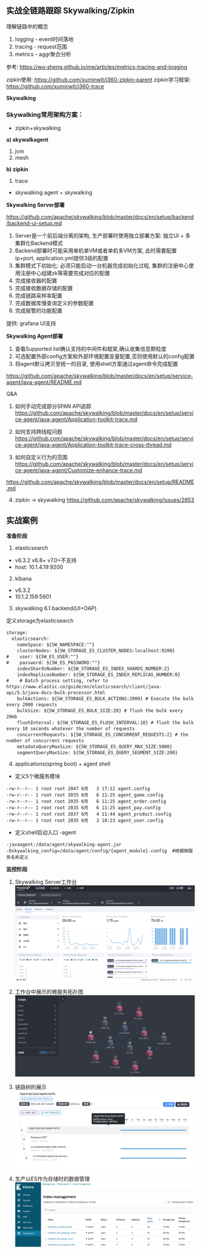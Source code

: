 ## 实战全链路跟踪 Skywalking/Zipkin

理解链路中的概念

1. logging - event时间落地
2. tracing - request范围
3. metrics - aggr聚合分析

参考: https://wu-sheng.github.io/me/articles/metrics-tracing-and-logging

zipkin使用: https://github.com/xuminwlt/j360-zipkin-parent
zipkin学习框架: https://github.com/xuminwlt/j360-trace

**Skywalking**

### Skywalking常用架构方案：

- zipkin+skywalking

**a) skywalkagent**
1. jvm
2. mesh

**b) zipkin**
1. trace

- skywalking agent + skywalking

**Skywalking Server部署**

https://github.com/apache/skywalking/blob/master/docs/en/setup/backend/backend-ui-setup.md

1. Server是一个前后端分离的架构, 生产部署时使用独立部署方案: 独立UI + 多集群化Backend模式
2. Backend部署时可能采用单机单VM或者单机多VM方案, 此时需要配置ip+port, application.yml提供3级的配置
3. 集群模式下初始化: 必须只能启动一台机器完成初始化过程, 集群的注册中心使用注册中心组建zk等需要完成对应的配置
4. 完成接收器的配置
5. 完成接收数据存储的配置
5. 完成链路采样率配置
6. 完成数据库慢查询定义的参数配置
7. 完成报警的功能配置

提供: grafana UI支持

**Skywalking Agent部署**

1. 查看Supported list确认支持的中间件和框架,确认收集信息颗粒度
2. 可选配置外部config方案和外部环境配置变量配置,否则使用默认的config配置
3. 将agent默认拷贝至统一的目录, 使用shell方案通过agent命令完成配置

https://github.com/apache/skywalking/blob/master/docs/en/setup/service-agent/java-agent/README.md



Q&A
1. 如何手动完成部分SPAN API追踪
https://github.com/apache/skywalking/blob/master/docs/en/setup/service-agent/java-agent/Application-toolkit-trace.md

2. 如何支持跨线程问题
https://github.com/apache/skywalking/blob/master/docs/en/setup/service-agent/java-agent/Application-toolkit-trace-cross-thread.md

3. 如何自定义行为的范围
https://github.com/apache/skywalking/blob/master/docs/en/setup/service-agent/java-agent/Customize-enhance-trace.md

https://github.com/apache/skywalking/blob/master/docs/en/setup/README.md

4. zipkin -> skywalking
https://github.com/apache/skywalking/issues/2653

## 实战案例

**准备阶段**

1. elasticsearch 
- v6.3.2   v6.8+ v7.0+不支持
- host: 10.1.4.19:9200

2. kibana 
- v6.3.2
- 10.1.2.159:5601

3. skywalking 6.1 backend(UI+OAP)

定义storage为elasticsearch

```
storage:
  elasticsearch:
    nameSpace: ${SW_NAMESPACE:""}
    clusterNodes: ${SW_STORAGE_ES_CLUSTER_NODES:localhost:9200}
#    user: ${SW_ES_USER:""}
#    password: ${SW_ES_PASSWORD:""}
    indexShardsNumber: ${SW_STORAGE_ES_INDEX_SHARDS_NUMBER:2}
    indexReplicasNumber: ${SW_STORAGE_ES_INDEX_REPLICAS_NUMBER:0}
#    # Batch process setting, refer to https://www.elastic.co/guide/en/elasticsearch/client/java-api/5.5/java-docs-bulk-processor.html
    bulkActions: ${SW_STORAGE_ES_BULK_ACTIONS:2000} # Execute the bulk every 2000 requests
    bulkSize: ${SW_STORAGE_ES_BULK_SIZE:20} # flush the bulk every 20mb
    flushInterval: ${SW_STORAGE_ES_FLUSH_INTERVAL:10} # flush the bulk every 10 seconds whatever the number of requests
    concurrentRequests: ${SW_STORAGE_ES_CONCURRENT_REQUESTS:2} # the number of concurrent requests
    metadataQueryMaxSize: ${SW_STORAGE_ES_QUERY_MAX_SIZE:5000}
    segmentQueryMaxSize: ${SW_STORAGE_ES_QUERY_SEGMENT_SIZE:200}
```

4. applications(spring boot) + agent shell

- 定义5个微服务模块

```
-rw-r--r-- 1 root root 2047 6月   3 17:12 agent.config
-rw-r--r-- 1 root root 2035 6月   6 11:25 agent_game.config
-rw-r--r-- 1 root root 2035 6月   6 11:25 agent_order.config
-rw-r--r-- 1 root root 2035 6月   6 11:25 agent_pay.config
-rw-r--r-- 1 root root 2037 6月   4 11:44 agent_product.config
-rw-r--r-- 1 root root 2035 6月   3 18:23 agent_user.config
```

- 定义shell启动入口 -agent

```
-javaagent:/data/agent/skywalking-agent.jar
-Dskywalking_config=/data/agent/config/{agent_module}.config  #根据微服务名称定义
```

**监控阶段**

1. Skywalking Server工作台
![Server工作台](./images/sw/skywalking-server.png)

2. 工作台中展示的微服务拓扑图
![微服务拓扑图](./images/sw/microservice.jpg)

3. 链路树的展示
![链路树](./images/sw/urltrace.jpg)

4. 生产以ES作为存储时的数据管理
![存储管理](./images/sw/kibana-sw.jpg)
